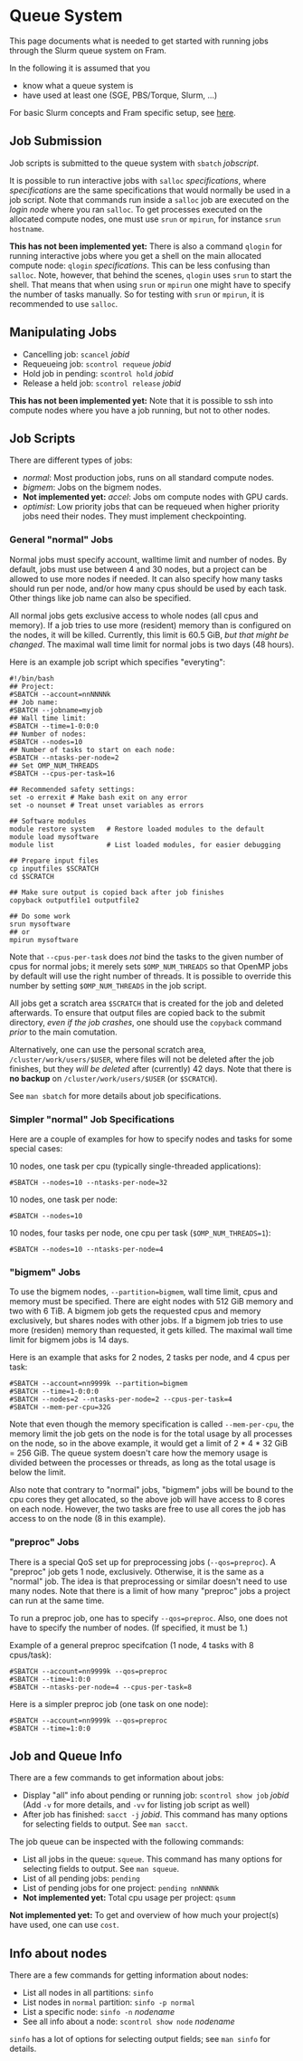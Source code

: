 # Queue System

This page documents what is needed to get started with running jobs through the Slurm queue system on Fram.

In the following it is assumed that you

- know what a queue system is
- have used at least one (SGE, PBS/Torque, Slurm, ...)

For basic Slurm concepts and Fram specific setup, see [here](slurm_concepts_and_setup_fram.md).


## Job Submission

Job scripts is submitted to the queue system with `sbatch` *jobscript*.

It is possible to run interactive jobs with `salloc` *specifications*, where
*specifications* are the same specifications that would normally be used in a
job script.  Note that commands run inside a `salloc` job are executed on the
*login node* where you ran `salloc`.  To get processes executed on the
allocated compute nodes, one must use `srun` or `mpirun`, for instance `srun
hostname`.

**This has not been implemented yet:** There is also a command `qlogin` for
running interactive jobs where you get a shell on the main allocated compute
node: `qlogin` *specifications*.  This can be less confusing than `salloc`.
Note, however, that behind the scenes, `qlogin` uses `srun` to start the
shell.  That means that when using `srun` or `mpirun` one might have to
specify the number of tasks manually.  So for testing with `srun` or `mpirun`,
it is recommended to use `salloc`.

## Manipulating Jobs

- Cancelling job: `scancel` *jobid*
- Requeueing job: `scontrol requeue` *jobid*
- Hold job in pending: `scontrol hold` *jobid*
- Release a held job: `scontrol release` *jobid*

**This has not been implemented yet:** Note that it is possible to ssh into
compute nodes where you have a job running, but not to other nodes.

## Job Scripts

There are different types of jobs:

- *normal*: Most production jobs, runs on all standard compute nodes.
- *bigmem*: Jobs on the bigmem nodes.
- **Not implemented yet:** *accel*: Jobs om compute nodes with GPU cards.
- *optimist*: Low priority jobs that can be requeued when higher priority jobs
  need their nodes.  They must implement checkpointing.

### General "normal" Jobs

Normal jobs must specify account, walltime limit and number of nodes.  By
default, jobs must use between 4 and 30 nodes, but a project can be allowed to
use more nodes if needed.  It can also specify how many tasks should run per
node, and/or how many cpus should be used by each task.  Other things like job
name can also be specified.

All normal jobs gets exclusive access to whole nodes (all cpus and memory).
If a job tries to use more (resident) memory than is configured on the nodes,
it will be killed. Currently, this limit is 60.5 GiB, *but that might be
changed*.  The maximal wall time limit for normal jobs is two days (48 hours).

Here is an example job script which specifies "everyting":

    #!/bin/bash
    ## Project:
    #SBATCH --account=nnNNNNk
	## Job name:
	#SBATCH --jobname=myjob
	## Wall time limit:
	#SBATCH --time=1-0:0:0
	## Number of nodes:
    #SBATCH --nodes=10
	## Number of tasks to start on each node:
	#SBATCH --ntasks-per-node=2
	## Set OMP_NUM_THREADS
	#SBATCH --cpus-per-task=16
    
    ## Recommended safety settings:
    set -o errexit # Make bash exit on any error
    set -o nounset # Treat unset variables as errors
    
    ## Software modules
    module restore system   # Restore loaded modules to the default
    module load mysoftware
	module list             # List loaded modules, for easier debugging

    ## Prepare input files
    cp inputfiles $SCRATCH
    cd $SCRATCH
    
    ## Make sure output is copied back after job finishes
    copyback outputfile1 outputfile2
    
    ## Do some work
    srun mysoftware
    ## or
    mpirun mysoftware

Note that `--cpus-per-task` does *not* bind the tasks to the given number of
cpus for normal jobs; it merely sets `$OMP_NUM_THREADS` so that OpenMP jobs by
default will use the right number of threads.  It is possible to override this
number by setting `$OMP_NUM_THREADS` in the job script.

All jobs get a scratch area `$SCRATCH` that is created for the job and deleted
afterwards.  To ensure that output files are copied back to the submit
directory, *even if the job crashes*, one should use the `copyback` command
*prior* to the main comutation.

Alternatively, one can use the personal scratch area,
`/cluster/work/users/$USER`, where files will not be deleted after the job
finishes, but they *will be deleted* after (currently) 42 days.  Note that
there is **no backup** on `/cluster/work/users/$USER` (or `$SCRATCH`).

See `man sbatch` for more details about job specifications.

### Simpler "normal" Job Specifications

Here are a couple of examples for how to specify nodes and tasks for some
special cases:

10 nodes, one task per cpu (typically single-threaded applications):

    #SBATCH --nodes=10 --ntasks-per-node=32

10 nodes, one task per node:

    #SBATCH --nodes=10

10 nodes, four tasks per node, one cpu per task (`$OMP_NUM_THREADS=1`):

    #SBATCH --nodes=10 --ntasks-per-node=4

### "bigmem" Jobs

To use the bigmem nodes, `--partition=bigmem`, wall time limit, cpus and
memory must be specified.  There are eight nodes with
512 GiB memory and two with 6 TiB.  A bigmem job gets the requested cpus and
memory exclusively, but shares nodes with other jobs.  If a bigmem job tries
to use more (residen) memory than requested, it gets killed.  The maximal wall
time limit for bigmem jobs is 14 days.

Here is an example that asks for 2 nodes, 2 tasks per node, and 4 cpus per
task:

    #SBATCH --account=nn9999k --partition=bigmem
    #SBATCH --time=1-0:0:0
    #SBATCH --nodes=2 --ntasks-per-node=2 --cpus-per-task=4
    #SBATCH --mem-per-cpu=32G

Note that even though the memory specification is called `--mem-per-cpu`, the
memory limit the job gets on the node is for the total usage by all processes
on the node, so in the above example, it would get a limit of 2 * 4 * 32 GiB =
256 GiB.  The queue system doesn't care how the memory usage is divided
between the processes or threads, as long as the total usage is below the
limit.

Also note that contrary to "normal" jobs, "bigmem" jobs will be bound to the
cpu cores they get allocated, so the above job will have access to 8 cores on
each node.  However, the two tasks are free to use all cores the job has
access to on the node (8 in this example).

### "preproc" Jobs

There is a special QoS set up for preprocessing jobs (`--qos=preproc`). A
"preproc" job gets 1 node, exclusively.  Otherwise, it is the same as a "normal"
job.  The idea is that preprocessing or similar doesn't need to use many
nodes.  Note that there is a limit of how many "preproc" jobs a project can
run at the same time.

To run a preproc job, one has to specify `--qos=preproc`.  Also, one does not
have to specify the number of nodes.  (If specified, it must be 1.)

Example of a general preproc specifcation (1 node, 4 tasks with 8 cpus/task):

    #SBATCH --account=nn9999k --qos=preproc
    #SBATCH --time=1:0:0
    #SBATCH --ntasks-per-node=4 --cpus-per-task=8

Here is a simpler preproc job (one task on one node):

    #SBATCH --account=nn9999k --qos=preproc
    #SBATCH --time=1:0:0

## Job and Queue Info

There are a few commands to get information about jobs:

- Display "all" info about pending or running job: `scontrol show job` *jobid*
  (Add `-v` for more details, and `-vv` for listing job script as well)
- After job has finished: `sacct -j` *jobid*.  This command has many options
  for selecting fields to output.  See `man sacct`.

The job queue can be inspected with the following commands:

- List all jobs in the queue: `squeue`.  This command has many options
  for selecting fields to output.  See `man squeue`.
- List of all pending jobs: `pending`
- List of pending jobs for one project: `pending nnNNNNk`
- **Not implemented yet:** Total cpu usage per project: `qsumm`

**Not implemented yet:** To get and overview of how much your project(s) have
used, one can use `cost`.

## Info about nodes

There are a few commands for getting information about nodes:

- List all nodes in all partitions: `sinfo`
- List nodes in `normal` partition: `sinfo -p normal`
- List a specific node: `sinfo -n` *nodename*
- See all info about a node: `scontrol show node` *nodename*

`sinfo` has a lot of options for selecting output fields; see `man sinfo` for
details.

